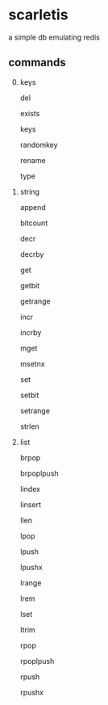 # scarletis
a simple db emulating redis

## commands

0. keys

	del

	exists

	keys

	randomkey

	rename

	type

0. string

	append

	bitcount

	decr

	decrby

	get

	getbit

	getrange

	incr

	incrby

	mget

	msetnx

	set

	setbit

	setrange

	strlen

0. list

	brpop

	brpoplpush

	lindex

	linsert

	llen

	lpop

	lpush

	lpushx

	lrange

	lrem

	lset

	ltrim

	rpop

	rpoplpush

	rpush

	rpushx
